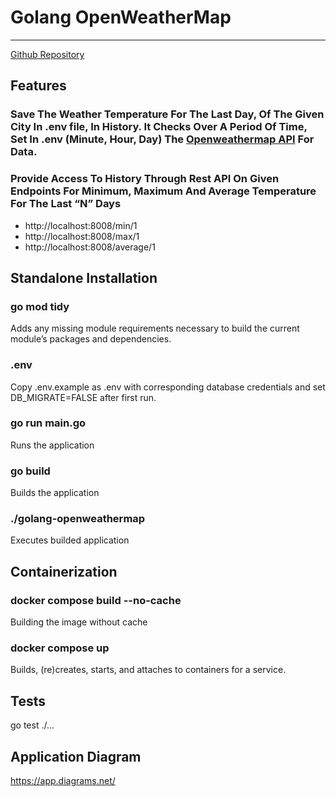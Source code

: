 # Golang OpenWeatherMap
****

[Github Repository](https://github.com/kompir/golang-openweathermap)


## Features

### Save The Weather Temperature For The Last Day, Of The Given City In .env file, In History. It Checks Over A Period Of Time, Set In .env (Minute, Hour, Day) The [Openweathermap API](https://openweathermap.org/api) For Data. 
### Provide Access To History Through Rest API On Given Endpoints For Minimum, Maximum And Average Temperature For The Last “N” Days

- http://localhost:8008/min/1
- http://localhost:8008/max/1
- http://localhost:8008/average/1

## Standalone Installation
### go mod tidy
Adds any missing module requirements necessary to build the current module’s packages and dependencies.
### .env
Copy .env.example as .env with corresponding database credentials and set DB_MIGRATE=FALSE after first run.
### go run main.go
Runs the application
### go build
Builds the application
### ./golang-openweathermap 
Executes builded application

## Containerization 
### docker compose build --no-cache
Building the image without cache
### docker compose up
Builds, (re)creates, starts, and attaches to containers for a service.

## Tests
go test ./...

## Application Diagram
https://app.diagrams.net/
